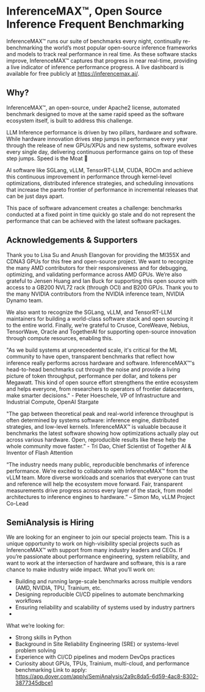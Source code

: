 #  InferenceMAX™, Open Source Inference Frequent Benchmarking

InferenceMAX™ runs our suite of benchmarks every night, continually re-benchmarking the world’s most popular open-source inference frameworks and models to track real performance in real time. As these software stacks improve, InferenceMAX™ captures that progress in near real-time, providing a live indicator of inference performance progress. A live dashboard is available for free publicly at https://inferencemax.ai/. 


## Why?

InferenceMAX™, an open-source, under Apache2 license, automated benchmark designed to move at the same rapid speed as the software ecosystem itself, is built to address this challenge.

LLM Inference performance is driven by two pillars, hardware and software. While hardware innovation drives step jumps in performance every year through the release of new GPUs/XPUs and new systems, software evolves every single day, delivering continuous performance gains on top of these step jumps. Speed is the Moat 🚀
 
AI software like SGLang, vLLM, TensorRT-LLM, CUDA, ROCm and achieve this continuous improvement in performance through kernel-level optimizations, distributed inference strategies, and scheduling innovations that increase the pareto frontier of performance in incremental releases that can be just days apart.
 
This pace of software advancement creates a challenge: benchmarks conducted at a fixed point in time quickly go stale and do not represent the performance that can be achieved with the latest software packages.


## Acknowledgements & Supporters
Thank you to Lisa Su and Anush Elangovan for providing the MI355X and CDNA3 GPUs for this free and open-source project. We want to recognize the many AMD contributors for their responsiveness and for debugging, optimizing, and validating performance across AMD GPUs. 
We’re also grateful to Jensen Huang and Ian Buck for supporting this open source with access to a GB200 NVL72 rack (through OCI) and B200 GPUs. Thank you to the many NVIDIA contributors from the NVIDIA inference team, NVIDIA Dynamo team.

We also want to recognize the SGLang, vLLM, and TensorRT-LLM maintainers for building a world-class software stack and open sourcing it to the entire world.
Finally, we’re grateful to Crusoe, CoreWeave, Nebius, TensorWave, Oracle and TogetherAI for supporting open-source innovation through compute resources, enabling this.

"As we build systems at unprecedented scale, it's critical for the ML community to have open, transparent benchmarks that reflect how inference really performs across hardware and software. InferenceMAX™'s head-to-head benchmarks cut through the noise and provide a living picture of token throughput, performance per dollar, and tokens per Megawatt. This kind of open source effort strengthens the entire ecosystem and helps everyone, from researchers to operators of frontier datacenters, make smarter decisions." - Peter Hoeschele, VP of Infrastructure and Industrial Compute, OpenAI Stargate

"The gap between theoretical peak and real-world inference throughput is often determined by systems software: inference engine, distributed strategies, and low-level kernels. InferenceMAX™ is valuable because it benchmarks the latest software showing how optimizations actually play out across various hardware. Open, reproducible results like these help the whole community move faster.” - Tri Dao, Chief Scientist of Together AI & Inventor of Flash Attention

“The industry needs many public, reproducible benchmarks of inference performance. We’re excited to collaborate with InferenceMAX™ from the vLLM team. More diverse workloads and scenarios that everyone can trust and reference will help the ecosystem move forward. Fair, transparent measurements drive progress across every layer of the stack, from model architectures to inference engines to hardware.” – Simon Mo, vLLM Project Co-Lead

## SemiAnalysis is Hiring

We are looking for an engineer to join our special projects team. This is a unique opportunity to work on high-visibility special projects such as InferenceMAX™ with support from many industry leaders and CEOs. If you’re passionate about performance engineering, system reliability, and want to work at the intersection of hardware and software, this is a rare chance to make industry wide impact.
What you’ll work on:
- Building and running large-scale benchmarks across multiple vendors (AMD, NVIDIA, TPU, Trainium, etc.
- Designing reproducible CI/CD pipelines to automate benchmarking workflows
- Ensuring reliability and scalability of systems used by industry partners
- 
What we’re looking for:
- Strong skills in Python
- Background in Site Reliability Engineering (SRE) or systems-level problem solving
- Experience with CI/CD pipelines and modern DevOps practices
- Curiosity about GPUs, TPUs, Trainium, multi-cloud, and performance benchmarking
Link to apply: https://app.dover.com/apply/SemiAnalysis/2a9c8da5-6d59-4ac8-8302-3877345dbce1

